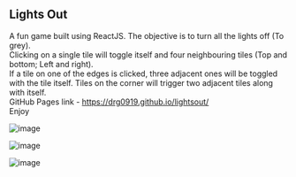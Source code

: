 ## Lights Out
A fun game built using ReactJS. The objective is to turn all the lights off (To grey).  
Clicking on a single tile will toggle itself and four neighbouring tiles (Top and bottom; Left and right).  
If a tile on one of the edges is clicked, three adjacent ones will be toggled with the tile itself. Tiles on the corner will trigger two adjacent tiles along with itself.  
GitHub Pages link - https://drg0919.github.io/lightsout/  
Enjoy  

![image](https://user-images.githubusercontent.com/55573472/72953421-04fba200-3dbb-11ea-96aa-8733c74de221.png)


![image](https://user-images.githubusercontent.com/55573472/72953428-0a58ec80-3dbb-11ea-8cb9-7f1fb990eae0.png)

![image](https://user-images.githubusercontent.com/55573472/72953433-0fb63700-3dbb-11ea-92f0-dcd8d940a9c0.png)

